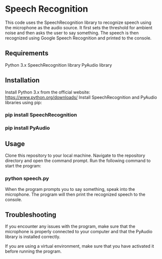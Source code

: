 # Speech Recognition
This code uses the SpeechRecognition library to recognize speech using the microphone as the audio source. It first sets the threshold for ambient noise and then asks the user to say something. The speech is then recognized using Google Speech Recognition and printed to the console.
## Requirements
Python 3.x
SpeechRecognition library
PyAudio library
## Installation
Install Python 3.x from the official website: https://www.python.org/downloads/
Install SpeechRecognition and PyAudio libraries using pip:
### pip install SpeechRecognition
### pip install PyAudio
## Usage
Clone this repository to your local machine.
Navigate to the repository directory and open the command prompt.
Run the following command to start the program:

### python speech.py
When the program prompts you to say something, speak into the microphone.
The program will then print the recognized speech to the console.
## Troubleshooting
If you encounter any issues with the program, make sure that the microphone is properly connected to your computer and that the PyAudio library is installed correctly.

If you are using a virtual environment, make sure that you have activated it before running the program.
